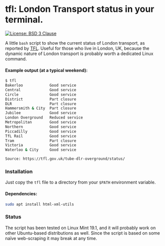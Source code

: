 # tfl: London Transport status in your terminal.

[![License: BSD 3 Clause](https://img.shields.io/badge/License-BSD_3--Clause-yellow.svg)](https://opensource.org/licenses/BSD-3-Clause)

A little `bash` script to show the current status of London transport, as reported by [TFL](https://tfl.gov.uk/).
Useful for those who live in London, UK, because the dynamic nature of London transport is probably worth
a dedicated Linux command.

#### Example output (at a typical weekend):
```bash
$ tfl
Bakerloo            Good service
Central             Good service
Circle              Good service
District            Part closure
DLR                 Part closure
Hammersmith & City  Part closure
Jubilee             Good service
London Overground   Reduced service
Metropolitan        Good service
Northern            Good service
Piccadilly          Good service
TfL Rail            Good service
Tram                Part closure
Victoria            Good service
Waterloo & City     Good service

Source: https://tfl.gov.uk/tube-dlr-overground/status/
```

### Installation
Just copy the `tfl` file to a directory from your `$PATH` environment variable.

#### Dependencies:
```bash
sudo apt install html-xml-utils
```

### Status
The script has been tested on Linux Mint 19.1, and it will probably work on other
Ubuntu-based distributions as well.
Since the script is based on some naïve web-scraping it may break at any time.
